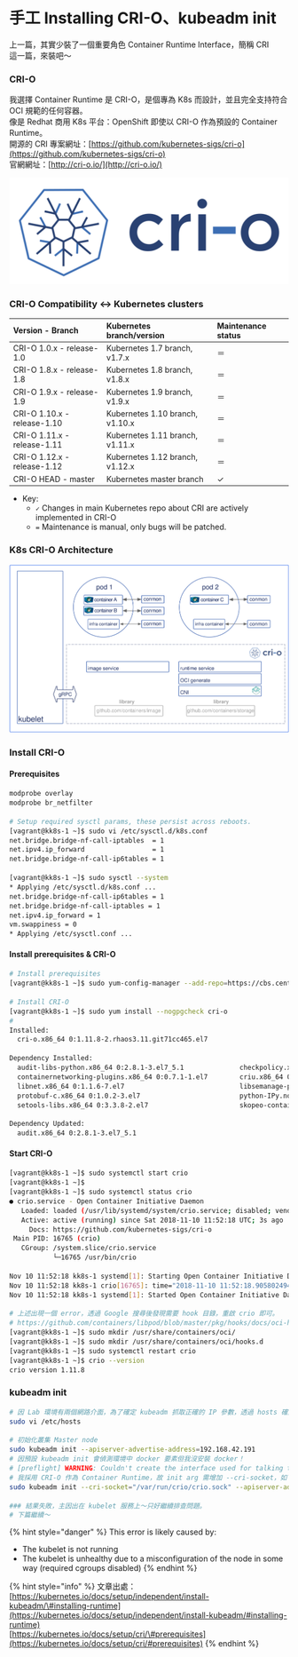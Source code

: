 # 手工 Installing CRI-O、kubeadm init

上一篇，其實少裝了一個重要角色 Container Runtime Interface，簡稱 CRI  
這一篇，來裝吧～

### CRI-O

我選擇 Container Runtime 是 CRI-O，是個專為 K8s 而設計，並且完全支持符合 OCI 規範的任何容器。  
像是 Redhat 商用 K8s 平台：OpenShift 即使以 CRI-O 作為預設的 Container Runtime。  
開源的 CRI 專案網址：[https://github.com/kubernetes-sigs/cri-o](https://github.com/kubernetes-sigs/cri-o)  
官網網址：[http://cri-o.io/](http://cri-o.io/)

![](.gitbook/assets/cri-o.svg)

### CRI-O  Compatibility &lt;-&gt; Kubernetes clusters

| Version - Branch | Kubernetes branch/version | Maintenance status |
| :--- | :--- | :--- |
| CRI-O 1.0.x - release-1.0 | Kubernetes 1.7 branch, v1.7.x | ＝ |
| CRI-O 1.8.x - release-1.8 | Kubernetes 1.8 branch, v1.8.x | ＝ |
| CRI-O 1.9.x - release-1.9 | Kubernetes 1.9 branch, v1.9.x | ＝ |
| CRI-O 1.10.x - release-1.10 | Kubernetes 1.10 branch, v1.10.x | ＝ |
| CRI-O 1.11.x - release-1.11 | Kubernetes 1.11 branch, v1.11.x | ＝ |
| CRI-O 1.12.x - release-1.12 | Kubernetes 1.12 branch, v1.12.x | ＝ |
| CRI-O HEAD - master | Kubernetes master branch | ✓ |

* Key:
  * `✓` Changes in main Kubernetes repo about CRI are actively implemented in CRI-O
  * `=` Maintenance is manual, only bugs will be patched.

### K8s CRI-O Architecture

![](.gitbook/assets/cri-o-architecture.png)

### Install CRI-O

#### Prerequisites <a id="prerequisites"></a>

```bash
modprobe overlay
modprobe br_netfilter

# Setup required sysctl params, these persist across reboots.
[vagrant@kk8s-1 ~]$ sudo vi /etc/sysctl.d/k8s.conf
net.bridge.bridge-nf-call-iptables  = 1
net.ipv4.ip_forward                 = 1
net.bridge.bridge-nf-call-ip6tables = 1

[vagrant@kk8s-1 ~]$ sudo sysctl --system
* Applying /etc/sysctl.d/k8s.conf ...
net.bridge.bridge-nf-call-ip6tables = 1
net.bridge.bridge-nf-call-iptables = 1
net.ipv4.ip_forward = 1
vm.swappiness = 0
* Applying /etc/sysctl.conf ...
```

#### Install prerequisites & CRI-O

```bash
# Install prerequisites
[vagrant@kk8s-1 ~]$ sudo yum-config-manager --add-repo=https://cbs.centos.org/repos/paas7-crio-311-candidate/x86_64/os/

# Install CRI-O
[vagrant@kk8s-1 ~]$ sudo yum install --nogpgcheck cri-o
#
Installed:
  cri-o.x86_64 0:1.11.8-2.rhaos3.11.git71cc465.el7

Dependency Installed:
  audit-libs-python.x86_64 0:2.8.1-3.el7_5.1              checkpolicy.x86_64 0:2.5-6.el7                                       container-selinux.noarch 2:2.68-1.el7
  containernetworking-plugins.x86_64 0:0.7.1-1.el7        criu.x86_64 0:3.5-4.el7                                              libcgroup.x86_64 0:0.41-15.el7
  libnet.x86_64 0:1.1.6-7.el7                             libsemanage-python.x86_64 0:2.5-11.el7                               policycoreutils-python.x86_64 0:2.5-22.el7
  protobuf-c.x86_64 0:1.0.2-3.el7                         python-IPy.noarch 0:0.75-6.el7                                       runc.x86_64 0:1.0.0-52.dev.git70ca035.el7_5
  setools-libs.x86_64 0:3.3.8-2.el7                       skopeo-containers.x86_64 1:0.1.31-1.dev.gitae64ff7.el7.centos

Dependency Updated:
  audit.x86_64 0:2.8.1-3.el7_5.1                                                        audit-libs.x86_64 0:2.8.1-3.el7_5.1

```

#### Start CRI-O

```bash
[vagrant@kk8s-1 ~]$ sudo systemctl start crio
[vagrant@kk8s-1 ~]$
[vagrant@kk8s-1 ~]$ sudo systemctl status crio
● crio.service - Open Container Initiative Daemon
   Loaded: loaded (/usr/lib/systemd/system/crio.service; disabled; vendor preset: disabled)
   Active: active (running) since Sat 2018-11-10 11:52:18 UTC; 3s ago
     Docs: https://github.com/kubernetes-sigs/cri-o
 Main PID: 16765 (crio)
   CGroup: /system.slice/crio.service
           └─16765 /usr/bin/crio

Nov 10 11:52:18 kk8s-1 systemd[1]: Starting Open Container Initiative Daemon...
Nov 10 11:52:18 kk8s-1 crio[16765]: time="2018-11-10 11:52:18.905802494Z" level=error msg="watcher.Add("/usr/share/containers/oci/hooks.d") failed: no such file or directory"
Nov 10 11:52:18 kk8s-1 systemd[1]: Started Open Container Initiative Daemon.

# 上述出現一個 error，透過 Google 搜尋後發現需要 hook 目錄，重啟 crio 即可。
# https://github.com/containers/libpod/blob/master/pkg/hooks/docs/oci-hooks.5.md
[vagrant@kk8s-1 ~]$ sudo mkdir /usr/share/containers/oci/
[vagrant@kk8s-1 ~]$ sudo mkdir /usr/share/containers/oci/hooks.d
[vagrant@kk8s-1 ~]$ sudo systemctl restart crio
[vagrant@kk8s-1 ~]$ crio --version
crio version 1.11.8
```

### kubeadm init

```bash
# 因 Lab 環境有兩個網路介面，為了確定 kubeadm 抓取正確的 IP 參數，透過 hosts 確認主機名稱解析的 IP。
sudo vi /etc/hosts

# 初始化叢集 Master node
sudo kubeadm init --apiserver-advertise-address=192.168.42.191
# 因預設 kubeadm init 會偵測環境中 docker 要素但我沒安裝 docker！
# [preflight] WARNING: Couldn't create the interface used for talking to the container runtime: docker is required for container runtime: exec: "docker": executable file not found in $PATH
# 我採用 CRI-O 作為 Container Runtime，故 init arg 需增加 --cri-socket，如下：
sudo kubeadm init --cri-socket="/var/run/crio/crio.sock" --apiserver-advertise-address=192.168.42.191

### 結果失敗，主因出在 kubelet 服務上～只好繼續排查問題。
# 下篇繼續～
```

{% hint style="danger" %}
This error is likely caused by:

* The kubelet is not running
* The kubelet is unhealthy due to a misconfiguration of the node in some way \(required cgroups disabled\)
{% endhint %}

{% hint style="info" %}
文章出處：  
[https://kubernetes.io/docs/setup/independent/install-kubeadm/\#installing-runtime](https://kubernetes.io/docs/setup/independent/install-kubeadm/#installing-runtime)  
[https://kubernetes.io/docs/setup/cri/\#prerequisites](https://kubernetes.io/docs/setup/cri/#prerequisites)
{% endhint %}



